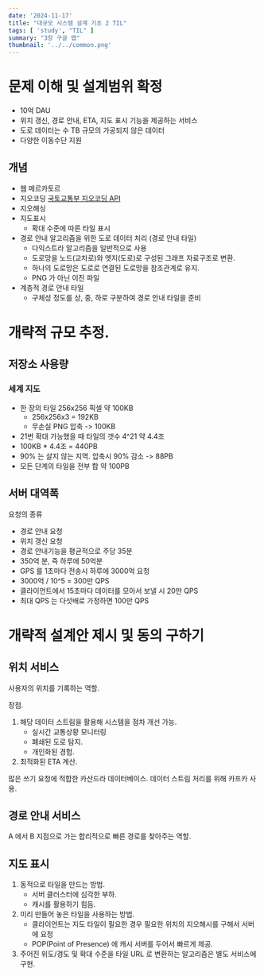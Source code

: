 ```yaml
---
date: '2024-11-17'
title: "대규모 시스템 설계 기초 2 TIL"
tags: [ 'study', "TIL" ]
summary: "3장 구글 맵"
thumbnail: '../../common.png'
---
```


# 문제 이해 및 설계범위 확정

- 10억 DAU
- 위치 갱신, 경로 안내, ETA, 지도 표시 기능을 제공하는 서비스
- 도로 데이터는 수 TB 규모의 가공되지 않은 데이터 
- 다양한 이동수단 지원

## 개념 
- 웹 메르카토르
- 지오코딩 [국토교통부 지오코딩 API](https://www.data.go.kr/data/15101106/openapi.do?recommendDataYn=Y)
- 지오해싱
- 지도표시
  - 확대 수준에 따른 타일 표시
- 경로 안내 알고리즘을 위한 도로 데이터 처리 (경로 안내 타일) 
  - 다익스트라 알고리즘을 일반적으로 사용
  - 도로망을 노드(교차로)와 엣지(도로)로 구성된 그래프 자료구조로 변환.
  - 하나의 도로망은 도로로 연결된 도로망을 참조관계로 유지.
  - PNG 가 아닌 이진 파일
- 계층적 경로 안내 타일
  - 구체성 정도를 상, 중, 하로 구분하여 경로 안내 타일을 준비

# 개략적 규모 추정.

## 저장소 사용량

### 세계 지도

- 한 장의 타일 256x256 픽셀 약 100KB
  - 256x256x3 = 192KB
  - 무손실 PNG 압축 -> 100KB
- 21번 확대 가능했을 때 타일의 갯수 4^21 약 4.4조
- 100KB * 4.4조 = 440PB
- 90% 는 살지 않는 지역. 압축시 90% 감소 -> 88PB
- 모든 단계의 타일을 전부 합 약 100PB


## 서버 대역폭

요청의 종류
- 경로 안내 요청
- 위치 갱신 요청
- 경로 안내기능을 평균적으로 주당 35분
- 350억 분, 즉 하루에 50억분
- GPS 를 1초마다 전송시 하루에 3000억 요청
- 3000억 / 10^5 = 300만 QPS
- 클라이언트에서 15초마다 데이터를 모아서 보낼 시 20만 QPS
- 최대 QPS 는 다섯배로 가정하면 100만 QPS


# 개략적 설계안 제시 및 동의 구하기

## 위치 서비스
사용자의 위치를 기록하는 역할.

장점.
1. 해당 데이터 스트림을 활용해 시스템을 점차 개선 가능.
   - 실시간 교통상황 모니터링
   - 폐쇄된 도로 탐지.
   - 개인화된 경험.
2. 최적화된 ETA 계산.

많은 쓰기 요청에 적합한 카산드라 데이터베이스.
데이터 스트림 처리를 위해 카프카 사용.

## 경로 안내 서비스
A 에서 B 지점으로 가는 합리적으로 빠른 경로를 찾아주는 역할.

## 지도 표시

1. 동적으로 타일을 만드는 방법.
    - 서버 클러스터에 심각한 부하.
    - 캐시를 활용하기 힘듬.
2. 미리 만들어 놓은 타일을 사용하는 방법.
    - 클라이언트는 지도 타일이 필요한 경우 필요한 위치의 지오해시를 구해서 서버에 요청
    - POP(Point of Presence) 에 캐시 서버를 두어서 빠르게 제공.
3. 주어진 위도/경도 및 확대 수준을 타일 URL 로 변환하는 알고리즘은 별도 서비스에 구현.
